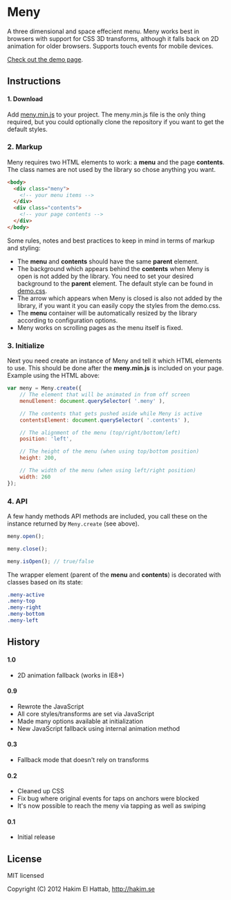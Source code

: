 # Meny

A three dimensional and space effecient menu. Meny works best in browsers with support for CSS 3D transforms, although it falls back on 2D animation for older browsers. Supports touch events for mobile devices.

[Check out the demo page](http://lab.hakim.se/meny/).


## Instructions

#### 1. Download
Add [meny.min.js](https://github.com/hakimel/Meny/blob/master/js/meny.min.js) to your project. The meny.min.js file is the only thing required, but you could optionally clone the repository if you want to get the default styles.

### 2. Markup
Meny requires two HTML elements to work: a **menu** and the page **contents**. The class names are not used by the library so chose anything you want.

```html
<body>
  <div class="meny">
    <!-- your menu items -->
  </div>
  <div class="contents">
    <!-- your page contents -->
  </div>
</body>
```

Some rules, notes and best practices to keep in mind in terms of markup and styling:
- The **menu** and **contents** should have the same **parent** element.
- The background which appears behind the **contents** when Meny is open is not added by the library. You need to set your desired background to the **parent** element. The default style can be found in [demo.css](https://github.com/hakimel/Meny/blob/master/css/demo.css#L23).
- The arrow which appears when Meny is closed is also not added by the library, if you want it you can easily copy the styles from the demo.css.
- The **menu** container will be automatically resized by the library according to configuration options.
- Meny works on scrolling pages as the menu itself is fixed.


### 3. Initialize
Next you need create an instance of Meny and tell it which HTML elements to use. This should be done after the **meny.min.js** is included on your page. Example using the HTML above:

```javascript
var meny = Meny.create({
	// The element that will be animated in from off screen
	menuElement: document.querySelector( '.meny' ),

	// The contents that gets pushed aside while Meny is active
	contentsElement: document.querySelector( '.contents' ),

	// The alignment of the menu (top/right/bottom/left)
	position: 'left',

	// The height of the menu (when using top/bottom position)
	height: 200,

	// The width of the menu (when using left/right position)
	width: 260
});
```

### 4. API
A few handy methods API methods are included, you call these on the instance returned by ```Meny.create``` (see above). 

```javascript
meny.open();

meny.close();

meny.isOpen(); // true/false
```

The wrapper element (parent of the **menu** and **contents**) is decorated with classes based on its state:
```css
.meny-active
.meny-top
.meny-right
.meny-bottom
.meny-left
```


## History

#### 1.0
- 2D animation fallback (works in IE8+)

#### 0.9
- Rewrote the JavaScript
- All core styles/transforms are set via JavaScript
- Made many options available at initialization
- New JavaScript fallback using internal animation method

#### 0.3
- Fallback mode that doesn't rely on transforms

#### 0.2
- Cleaned up CSS
- Fix bug where original events for taps on anchors were blocked
- It's now possible to reach the meny via tapping as well as swiping

#### 0.1
- Initial release

## License

MIT licensed

Copyright (C) 2012 Hakim El Hattab, http://hakim.se